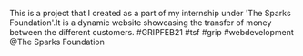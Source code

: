This is a project that I created as a part of my internship under 'The Sparks Foundation'.It is a dynamic website showcasing the transfer of money between the different customers.
#GRIPFEB21 #tsf #grip #webdevelopment
@The Sparks Foundation
